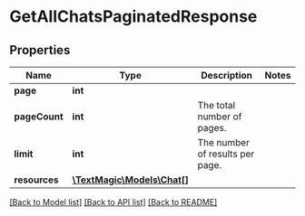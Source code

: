 # GetAllChatsPaginatedResponse

## Properties
Name | Type | Description | Notes
------------ | ------------- | ------------- | -------------
**page** | **int** |  | 
**pageCount** | **int** | The total number of pages. | 
**limit** | **int** | The number of results per page. | 
**resources** | [**\TextMagic\Models\Chat[]**](Chat.md) |  | 

[[Back to Model list]](../README.md#documentation-for-models) [[Back to API list]](../README.md#documentation-for-api-endpoints) [[Back to README]](../README.md)


